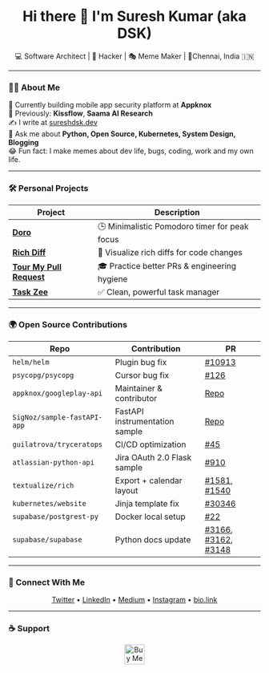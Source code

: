 <h1 align="center">Hi there 👋 I'm Suresh Kumar (aka DSK)</h1>
<p align="center">💻 Software Architect | 🧠 Hacker | 🎭 Meme Maker | 📍Chennai, India 🇮🇳 </p>

---

### 👨‍💻 About Me

🔭 Currently building mobile app security platform at **Appknox** <br />
🧠 Previously: **Kissflow**, **Saama AI Research** <br />
✍️ I write at [sureshdsk.dev](https://sureshdsk.dev) <br />
💬 Ask me about **Python, Open Source, Kubernetes, System Design, Blogging** <br />
😂 Fun fact: I make memes about dev life, bugs, coding, work and my own life. <br />

---

### 🛠️ Personal Projects

| Project | Description |
|--------|-------------|
| [**Doro**](https://github.com/sureshdsk/doro) | 🕒 Minimalistic Pomodoro timer for peak focus |
| [**Rich Diff**](https://github.com/sureshdsk/rich-diff) | 🧠 Visualize rich diffs for code changes |
| [**Tour My Pull Request**](https://www.producthunt.com/products/tour-my-pull-request) | 🎓 Practice better PRs & engineering hygiene |
| [**Task Zee**](https://www.producthunt.com/products/task-zee) | ✅ Clean, powerful task manager |

---

### 🌍 Open Source Contributions

| Repo | Contribution | PR |
|------|--------------|----|
| `helm/helm` | Plugin bug fix | [#10913](https://github.com/helm/helm/pull/10913) |
| `psycopg/psycopg` | Cursor bug fix | [#126](https://github.com/psycopg/psycopg/pull/126) |
| `appknox/googleplay-api` | Maintainer & contributor | [Repo](https://github.com/appknox/googleplay-api) |
| `SigNoz/sample-fastAPI-app` | FastAPI instrumentation sample | [Repo](https://github.com/SigNoz/sample-fastAPI-app) |
| `guilatrova/tryceratops` | CI/CD optimization | [#45](https://github.com/guilatrova/tryceratops/pull/45) |
| `atlassian-python-api` | Jira OAuth 2.0 Flask sample | [#910](https://github.com/atlassian-api/atlassian-python-api/pull/910) |
| `textualize/rich` | Export + calendar layout | [#1581](https://github.com/Textualize/rich/pull/1581), [#1540](https://github.com/Textualize/rich/pull/1540) |
| `kubernetes/website` | Jinja template fix | [#30346](https://github.com/kubernetes/website/pull/30346) |
| `supabase/postgrest-py` | Docker local setup | [#22](https://github.com/supabase/postgrest-py/pull/22) |
| `supabase/supabase` | Python docs update | [#3166](https://github.com/supabase/supabase/pull/3166), [#3162](https://github.com/supabase/supabase/pull/3162), [#3148](https://github.com/supabase/supabase/pull/3148) |

---

### 📡 Connect With Me

<p align="center">
  <a href="https://twitter.com/sureshdsk">Twitter</a> •
  <a href="https://linkedin.com/in/sureshdsk">LinkedIn</a> •
  <a href="https://medium.com/@sureshdsk">Medium</a> • 
  <a href="https://www.instagram.com/sureshdsk">Instagram</a> •
  <a href="https://bio.link/sureshdsk">bio.link</a>
</p>

---

### ☕ Support

<p align="center">
  <a href="https://www.buymeacoffee.com/sureshdsk">
    <img src="https://www.buymeacoffee.com/assets/img/custom_images/orange_img.png" height="40" alt="Buy Me A Coffee">
  </a>
</p>
